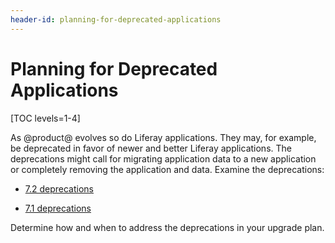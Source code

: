 ```yaml
---
header-id: planning-for-deprecated-applications
---
```


# Planning for Deprecated Applications

[TOC levels=1-4]

As @product@ evolves so do Liferay applications. They may, for example, be
deprecated in favor of newer and better Liferay applications. The deprecations
might call for migrating application data to a new application or completely
removing the application and data. Examine the deprecations:

-   [7.2 deprecations](/docs/7-2/deploy/-/knowledge_base/deploy/deprecated-apps-in-7-2-what-to-do)

-   [7.1 deprecations](/docs/7-1/deploy/-/knowledge_base/deploy/deprecated-apps-in-7-1-what-to-do)

Determine how and when to address the deprecations in your upgrade plan. 
